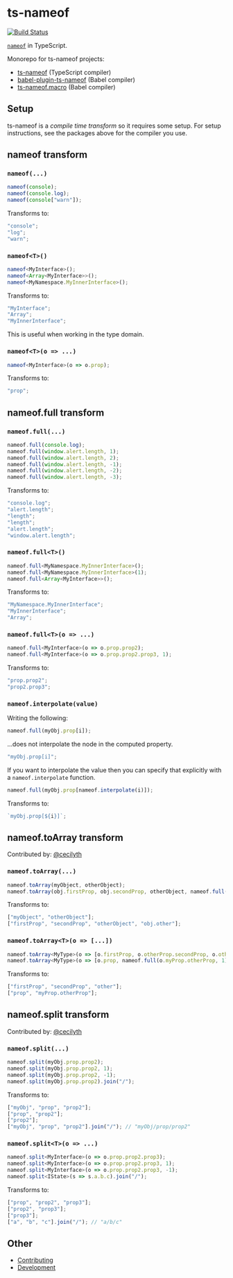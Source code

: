 # ts-nameof

[![Build Status](https://travis-ci.org/dsherret/ts-nameof.svg)](https://travis-ci.org/dsherret/ts-nameof)

[`nameof`](https://docs.microsoft.com/en-us/dotnet/csharp/language-reference/keywords/nameof) in TypeScript.

Monorepo for ts-nameof projects:

- [ts-nameof](packages/ts-nameof) (TypeScript compiler)
- [babel-plugin-ts-nameof](packages/babel-plugin-ts-nameof) (Babel compiler)
- [ts-nameof.macro](packages/ts-nameof.macro) (Babel compiler)

## Setup

ts-nameof is a _compile time transform_ so it requires some setup. For setup instructions, see the packages above for the compiler you use.

## nameof transform

### `nameof(...)`

```ts
nameof(console);
nameof(console.log);
nameof(console["warn"]);
```

Transforms to:

```ts
"console";
"log";
"warn";
```

### `nameof<T>()`

```ts
nameof<MyInterface>();
nameof<Array<MyInterface>>();
nameof<MyNamespace.MyInnerInterface>();
```

Transforms to:

```ts
"MyInterface";
"Array";
"MyInnerInterface";
```

This is useful when working in the type domain.

### `nameof<T>(o => ...)`

```ts
nameof<MyInterface>(o => o.prop);
```

Transforms to:

```ts
"prop";
```

## nameof.full transform

### `nameof.full(...)`

```ts
nameof.full(console.log);
nameof.full(window.alert.length, 1);
nameof.full(window.alert.length, 2);
nameof.full(window.alert.length, -1);
nameof.full(window.alert.length, -2);
nameof.full(window.alert.length, -3);
```

Transforms to:

```ts
"console.log";
"alert.length";
"length";
"length";
"alert.length";
"window.alert.length";
```

### `nameof.full<T>()`

```ts
nameof.full<MyNamespace.MyInnerInterface>();
nameof.full<MyNamespace.MyInnerInterface>(1);
nameof.full<Array<MyInterface>>();
```

Transforms to:

```ts
"MyNamespace.MyInnerInterface";
"MyInnerInterface";
"Array";
```

### `nameof.full<T>(o => ...)`

```ts
nameof.full<MyInterface>(o => o.prop.prop2);
nameof.full<MyInterface>(o => o.prop.prop2.prop3, 1);
```

Transforms to:

```ts
"prop.prop2";
"prop2.prop3";
```

### `nameof.interpolate(value)`

Writing the following:

```ts
nameof.full(myObj.prop[i]);
```

...does not interpolate the node in the computed property.

```ts
"myObj.prop[i]";
```

If you want to interpolate the value then you can specify that explicitly with a `nameof.interpolate` function.

```ts
nameof.full(myObj.prop[nameof.interpolate(i)]);
```

Transforms to:

```ts
`myObj.prop[${i}]`;
```

## nameof.toArray transform

Contributed by: [@cecilyth](https://github.com/cecilyth)

### `nameof.toArray(...)`

```ts
nameof.toArray(myObject, otherObject);
nameof.toArray(obj.firstProp, obj.secondProp, otherObject, nameof.full(obj.other));
```

Transforms to:

```ts
["myObject", "otherObject"];
["firstProp", "secondProp", "otherObject", "obj.other"];
```

### `nameof.toArray<T>(o => [...])`

```ts
nameof.toArray<MyType>(o => [o.firstProp, o.otherProp.secondProp, o.other]);
nameof.toArray<MyType>(o => [o.prop, nameof.full(o.myProp.otherProp, 1)]);
```

Transforms to:

```ts
["firstProp", "secondProp", "other"];
["prop", "myProp.otherProp"];
```

## nameof.split transform

Contributed by: [@cecilyth](https://github.com/cecilyth)

### `nameof.split(...)`

```ts
nameof.split(myObj.prop.prop2);
nameof.split(myObj.prop.prop2, 1);
nameof.split(myObj.prop.prop2, -1);
nameof.split(myObj.prop.prop2).join("/");
```

Transforms to:

```ts
["myObj", "prop", "prop2"];
["prop", "prop2"];
["prop2"];
["myObj", "prop", "prop2"].join("/"); // "myObj/prop/prop2"
```

### `nameof.split<T>(o => ...)`

```ts
nameof.split<MyInterface>(o => o.prop.prop2.prop3);
nameof.split<MyInterface>(o => o.prop.prop2.prop3, 1);
nameof.split<MyInterface>(o => o.prop.prop2.prop3, -1);
nameof.split<IState>(s => s.a.b.c).join("/");
```

Transforms to:

```ts
["prop", "prop2", "prop3"];
["prop2", "prop3"];
["prop3"];
["a", "b", "c"].join("/"); // "a/b/c"
```

## Other

- [Contributing](CONTRIBUTING.md)
- [Development](DEVELOPMENT.md)
